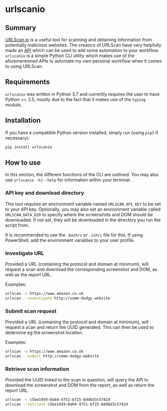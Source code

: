 # urlscanio
## Summary
[URLScan.io][urlscan-homepage] is a useful tool for scanning and obtaining information from potentially malicious websites. The creators of URLScan have very helpfully made an [API][urlscan-api] which can be used to add some automation to your workflow. `urlscanio` is a simple Python CLI utility which makes use of the aforementioned APIs to automate my own personal workflow when it comes to using URLScan.

## Requirements
`urlscanio` was written in Python 3.7 and currently requires the user to have Python >= 3.5, mostly due to the fact that it makes use of the `typing` module.


## Installation
If you have a compatible Python version installed, simply run (using `pip3` if necessary):

```bash
pip install urlscanio
```

## How to use
In this section, the different functions of the CLI are outlined. You may also use `urlscanio -h|--help` for information within your terminal.

### API key and download directory
This tool requires an environment variable named `URLSCAN_API_KEY` to be set to your API key. Optionally, you may also set an environment variable called `URLSCAN_DATA_DIR` to specify where the screenshots and DOM should be downloaded. If not set, they will be downloaded in the directory you run the script from.

It is recommended to use the `.bashrc` or `.zshrc` file for this. If using PowerShell, add the environment variables to your user profile.

### Investigate URL
Provided a URL (containing the protocol and domain at minimum), will request a scan and download the corresponding screenshot and DOM, as well as the report URL.

Examples:

```bash
urlscan -i https://www.amazon.co.uk
urlscan --investigate http://some-dodgy.website
```

### Submit scan request
Provided a URL (containing the protocol and domain at minimum), will request a scan and return the UUID generated. This can then be used to determine eg the screenshot location.

Examples:

```bash
urlscan -s https://www.amazon.co.uk
urlscan --submit http://some-dodgy.website
```

### Retrieve scan information
Provided the UUID linked to the scan in question, will query the API to download the screenshot and DOM from the report, as well as return the report URL.

```bash
urlscan -r c5be1459-0a64-4751-bf25-8dd6d3c5742d
urlscan --retrieve c5be1459-0a64-4751-bf25-8dd6d3c5742d
```

[urlscan-homepage]: https://urlscan.io
[urlscan-api]: https://urlscan.io/about-api/
